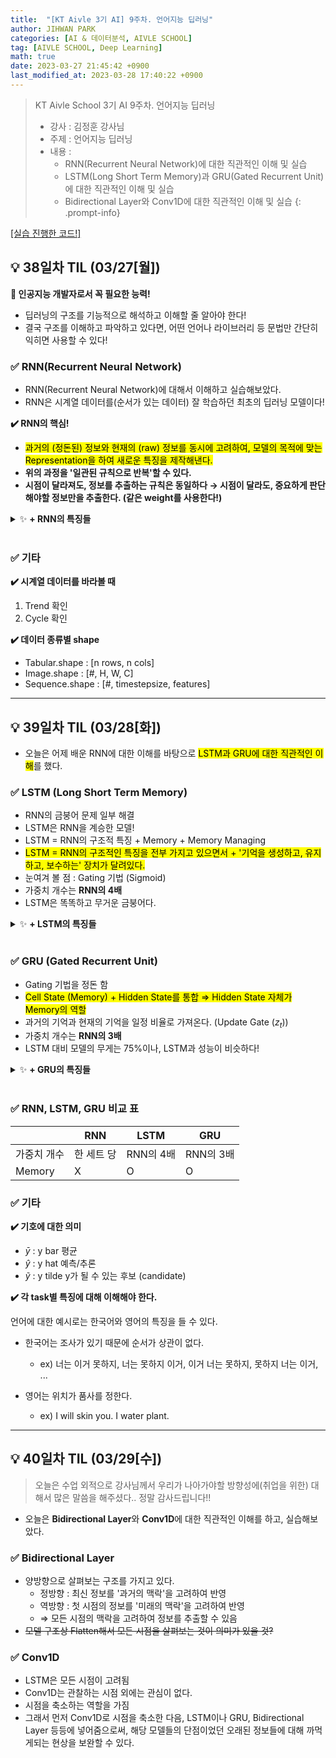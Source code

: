 ```yaml
---
title:  "[KT Aivle 3기 AI] 9주차. 언어지능 딥러닝"
author: JIHWAN PARK
categories: [AI & 데이터분석, AIVLE SCHOOL]
tag: [AIVLE SCHOOL, Deep Learning]
math: true
date: 2023-03-27 21:45:42 +0900
last_modified_at: 2023-03-28 17:40:22 +0900
---
```

> KT Aivle School 3기 AI 9주차. 언어지능 딥러닝
> - 강사 : 김정훈 강사님
> - 주제 : 언어지능 딥러닝
> - 내용 :
>   - RNN(Recurrent Neural Network)에 대한 직관적인 이해 및 실습
>   - LSTM(Long Short Term Memory)과 GRU(Gated Recurrent Unit)에 대한 직관적인 이해 및 실습
>   - Bidirectional Layer와 Conv1D에 대한 직관적인 이해 및 실습
{: .prompt-info}

<a href='https://github.com/Jihwan98/aivle_school/tree/main/2023.03.27_%EC%96%B8%EC%96%B4%EC%A7%80%EB%8A%A5%20%EB%94%A5%EB%9F%AC%EB%8B%9D_%EC%8B%A4%EC%8A%B5%EC%9E%90%EB%A3%8C' target='_blank'>[실습 진행한 코드!]</a>

## 💡 38일차 TIL (03/27[월])

**🌟 인공지능 개발자로서 꼭 필요한 능력!**
- 딥러닝의 구조를 기능적으로 해석하고 이해할 줄 알아야 한다!
- 결국 구조를 이해하고 파악하고 있다면, 어떤 언어나 라이브러리 등 문법만 간단히 익히면 사용할 수 있다!


### ✅ RNN(Recurrent Neural Network)
- RNN(Recurrent Neural Network)에 대해서 이해하고 실습해보았다.
- RNN은 시계열 데이터를(순서가 있는 데이터) 잘 학습하던 최초의 딥러닝 모델이다!

**✔️ RNN의 핵심!**

- <mark>과거의 (정돈된) 정보와 현재의 (raw) 정보를 동시에 고려하여, 모델의 목적에 맞는 Representation을 하여 새로운 특징을 제작해낸다.</mark>
- **위의 과정을 '일관된 규칙으로 반복'할 수 있다.**
- **시점이 달라져도, 정보를 추출하는 규칙은 동일하다 → 시점이 달라도, 중요하게 판단해야할 정보만을 추출한다. (같은 weight를 사용한다!)**

<details>
<summary>✨ <strong>+ RNN의 특징들</strong></summary>
<div markdown="1">

- RNN은 초기 시점의 정보를 굉장히 빠르게 잊어버린다.
    - 최근 정보를 더 잘 기억한다.
- tanh를 믿고 사용하자. 그렇지 않으면 Gradient가 난리난다.
- RNN Layer를 Hidden Layer라고 하는데, 시점별 정보를 언급하고 싶을 때는 'Hidden State'라는 표현을 사용한다. → t 시점의 Hidden State : $H^t$
- loss를 mae로 사용하는 경우, '급격한 학습을 막는데' 종종 사용이 된다.

- `return_sequences` 옵션에 대해서..
    - RNN 다음 레이어는 '모든 시점의 정보'를 전부 고려하도록 해라
        - ⇒ `return_sequences=True` : 모든 시점에서 제작한 특징값들을 다음 레이어로 다 넘겨라.
    - RNN이 제작한 정보 중, ‘맨 마지막 시점만’(최신 정보를 더 중하게) 다음 레이어가 고려하도록 하고 싶다.
        - ⇒ `return_sequences=False` : 맨 마지막 시점의 특징값들만 다음 레이어로 넘겨라.


</div>
</details>

<br>

### ✅ 기타

**✔️ 시계열 데이터를 바라볼 때**

1. Trend 확인
2. Cycle 확인

**✔️ 데이터 종류별 shape**

- Tabular.shape : [n rows, n cols]
- Image.shape : [#, H, W, C]
- Sequence.shape : [#, timestepsize, features]

---

## 💡 39일차 TIL (03/28[화])

- 오늘은 어제 배운 RNN에 대한 이해를 바탕으로 <mark>LSTM과 GRU에 대한 직관적인 이해</mark>를 했다.

### ✅ LSTM (Long Short Term Memory)
- RNN의 금붕어 문제 일부 해결 
- LSTM은 RNN을 계승한 모델!
- LSTM = RNN의 구조적 특징 + Memory + Memory Managing
- <mark>LSTM = RNN의 구조적인 특징을 전부 가지고 있으면서 + '기억을 생성하고, 유지하고, 보수하는' 장치가 달려있다.</mark>
- 눈여겨 볼 점 : Gating 기법 (Sigmoid)
- 가중치 개수는 **RNN의 4배**
- LSTM은 똑똑하고 무거운 금붕어다.

<details>
<summary>✨ <strong>+ LSTM의 특징들</strong></summary>
<div markdown="1">

- Cell State 와 Hidden State가 존재
- **✔️ Cell State는  Memory**역할을 함
- **Forget Gate** : Sigmoid를 통과하여 기억에 대한 강도를 조절
- **Input Gate** : Cell State에 기록할 가지가 있는지 조절
- **Update Cell State** : Old + Net
    - 현 시점의 기억 = 과거의 기억 * Forget Gate + 기억의 후보 * Input Gate
    - $C_t = f_t \cdot C_{t-1} + i_t \cdot \tilde{C}_t$
- **New Hidden State** : from Memory & from Now
    - $h_t = o_t \cdot tanh(C_t)$
    - $o_t = \sigma(W_0[h_{t-1}, x_t] + b_0)$
    - $tanh(C_t)$ : 통합된 기억을 -1 ~ 1로 squeeze
        1. Normalize : 규격을 맞춘다.
        2. Hidden State 규격 (RNN)

</div>
</details>

<br>

### ✅ GRU (Gated Recurrent Unit)
- Gating 기법을 정돈 함
- <mark>Cell State (Memory) + Hidden State를 통합 ⇒ Hidden State 자체가 Memory의 역할</mark>
- 과거의 기억과 현재의 기억을 일정 비율로 가져온다. (Update Gate ($z_t$))
- 가중치 개수는 **RNN의 3배**
- LSTM 대비 모델의 무게는 75%이나, LSTM과 성능이 비슷하다!

<details>
<summary>✨ <strong>+ GRU의 특징들</strong></summary>
<div markdown="1">

- **Reset Gate** : LSTM의 Forget Gate와 비슷
    - $r_t = \sigma(W_z \cdot [h_{t-1}, x_t])$
- **Update Gate** : 과거의 기억과 현재의 기억을 일정 비율로 가져온다. 비율 ($z_t$) 생성.
    - $z_t = \sigma(W_z \cdot [h_{t-1}, x_t])$
- **Current Memory** : LSTM의 Input Gate와 비슷
    - $\tilde{h_t} = tanh(W \cdot [r_t * h_{t-1}, x_t])$
- **New Hidden State** : from Old & from Now
    - 과거의 기억과 현재의 기억을 일정 비율로 가져온다.
    - $h_t = (1 - z_t) * h_{t-1} + z_t * \tilde{h_t}$


</div>
</details>

<br>

### ✅ RNN, LSTM, GRU 비교 표

||RNN|LSTM|GRU|
|---|---|---|---|
|가중치 개수|한 세트 당|RNN의 4배|RNN의 3배|
|Memory|X|O|O|


### ✅ 기타

**✔️ 기호에 대한 의미**

- $\bar{y}$ : y bar 평균
- $\hat{y}$ : y hat 예측/추론
- $\tilde{y}$ : y tilde y가 될 수 있는 후보 (candidate)



**✔️ 각 task별 특징에 대해 이해해야 한다.**

언어에 대한 예시로는 한국어와 영어의 특징을 들 수 있다.

- 한국어는 조사가 있기 때문에 순서가 상관이 없다.
    - ex) 너는 이거 못하지, 너는 못하지 이거, 이거 너는 못하지, 못하지 너는 이거, ...

- 영어는 위치가 품사를 정한다. 
    - ex) I will skin you. I water plant.

---


## 💡 40일차 TIL (03/29[수])
> 오늘은 수업 외적으로 강사님께서 우리가 나아가야할 방향성에(취업을 위한) 대해서 많은 말씀을 해주셨다.. 정말 감사드립니다!!
- 오늘은 **Bidirectional Layer**와 **Conv1D**에 대한 직관적인 이해를 하고, 실습해보았다.

### ✅ Bidirectional Layer
- 양방향으로 살펴보는 구조를 가지고 있다.
    - 정방향 : 최신 정보를 '과거의 맥락'을 고려하여 반영
    - 역방향 : 첫 시점의 정보를 '미래의 맥락'을 고려하여 반영
    - ⇒ 모든 시점의 맥락을 고려하여 정보를 추출할 수 있음
- ~~모델 구조상 Flatten해서 모든 시점을 살펴보는 것이 의미가 있을 것?~~

### ✅ Conv1D
- LSTM은 모든 시점이 고려됨
- Conv1D는 관찰하는 시점 외에는 관심이 없다.
- 시점을 축소하는 역할을 가짐
- 그래서 먼저 Conv1D로 시점을 축소한 다음, LSTM이나 GRU, Bidirectional Layer 등등에 넣어줌으로써, 해당 모델들의 단점이었던 오래된 정보들에 대해 까먹게되는 현상을 보완할 수 있다.
